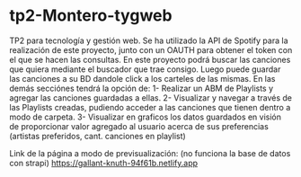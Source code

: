 # tp2-Montero-tygweb
TP2 para tecnología y gestión web. 
Se ha utilizado la API de Spotify para la realización de este proyecto, junto con un OAUTH para obtener el token con el que se hacen las consultas.
En este proyecto podrá buscar las canciones que quiera mediante el buscador que trae consigo. Luego puede guardar las canciones a su BD dandole click a los carteles de las mismas.
En las demás secciónes tendrá la opción de: 
1- Realizar un ABM de Playlists y agregar las canciones guardadas a ellas.
2- Visualizar y navegar a través de las Playlists creadas, pudiendo acceder a las canciones que tienen dentro a modo de carpeta.
3- Visualizar en graficos los datos guardados en visión de proporcionar valor agregado al usuario acerca de sus preferencias (artistas preferidos, cant. canciones en playlist)

Link de la página a modo de previsualización: (no funciona la base de datos con strapi)
https://gallant-knuth-94f61b.netlify.app 

